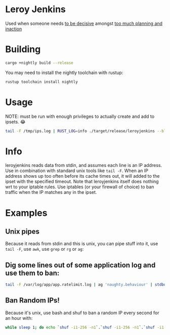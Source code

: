 # Leroy Jenkins
Used when someone needs [to be decisive](https://www.youtube.com/watch?v=mLyOj_QD4a4) amongst [too much planning and inaction](https://www.youtube.com/watch?v=km5FAAQLUT8)

# Building
```sh
cargo +nightly build --release
```
You may need to install the nightly toolchain with rustup:
```sh
rustup toolchain install nightly
```

# Usage
NOTE: must be run with enough privileges to actually create and add to ipsets. :joy:
```sh
tail -F /tmp/ips.log | RUST_LOG=info ./target/release/leroyjenkins --bl-ttl=20 --bl-threshold=100 --ipset-base-time=100 --ipset-ban-ttl=86400 --ipset-ipv6-name=leroy6 --ipset-ipv4-name=leroy4 --reporting-ip-time-period=1 --reporting-ban-time-period=1
```

# Info
leroyjenkins reads data from stdin, and assumes each line is an IP address. Use in combination with standard unix tools like `tail -F`. When an IP address shows up too often before its cache times out, it will added to the ipset with the specified timeout. Note that leroyjenkins itself does nothing wrt to your iptable rules. Use iptables (or your firewall of choice) to ban traffic when the IP matches any in the ipset.


# Examples

## Unix pipes
Because it reads from stdin and this is unix, you can pipe stuff into it, use `tail -F`, use `awk`, use `grep` or `rg` or `ag`:

## Dig some lines out of some application log and use them to ban:
```sh
tail -F /var/log/app/app.ratelimit.log | ag 'naughty.behaviour' | stdbuf --output=L awk '{print $NF}' | leroyjenkins $LEROY_ARGS
```

## Ban Random IPs!
Because it's unix, use bash and shuf to ban a random IP every second for an hour with:
```sh
while sleep 1; do echo `shuf -i1-256 -n1`.`shuf -i1-256 -n1`.`shuf -i1-256 -n1`.`shuf -i1-256 -n1`; done | RUST_LOG=info ./target/release/leroyjenkins --bl-ttl=10 --bl-threshold=0 --ipset-base-time=100 --ipset-ban-ttl=3600 --ipset-ipv6-name=leroy6 --ipset-ipv4-name=leroy4 --reporting-ip-time-period=1 --reporting-ban-time-period=1
```
